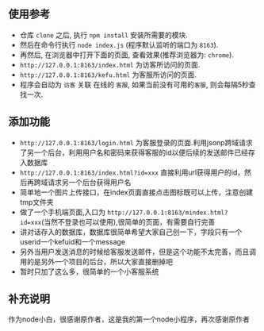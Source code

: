 ## 使用参考
* 仓库 `clone` 之后, 执行 `npm install` 安装所需要的模块.
* 然后在命令行执行 `node index.js` (程序默认监听的端口为 `8163`).
* 再然后, 在浏览器中打开下面的页面, 查看效果(推荐浏览器为: `chrome`).
* `http://127.0.0.1:8163/index.html` 为访客所访问的页面.
* `http://127.0.0.1:8163/kefu.html` 为客服所访问的页面.
* 程序会自动为 `访客` 关联 在线的 `客服`, 如果当前没有可用的`客服`, 则会每隔5秒查找一次.

## 添加功能
* `http://127.0.0.1:8163/login.html` 为客服登录的页面.利用jsonp跨域请求了另一个后台，利用用户名和密码来获得客服的id以便后续的发送邮件已经存入数据库
* `http://127.0.0.1:8163/index.html?id=xxx` 直接利用url获得用户的id，然后再跨域请求另一个后台获得用户名
* 简单地一个图片上传接口，在index页面直接点击图标既可以上传，注意创建tmp文件夹
* 做了一个手机端页面,入口为 `http://127.0.0.1:8163/mindex.html?id=xxx`(当然不登录也可以使用),很简单的页面，有需要自行完善
* 讲对话存入的数据库，数据库很简单希望大家自己创一下，字段只有一个userid一个kefuid和一个message
* 另外当用户发送消息的时候给客服发送邮件，但是这个功能不太完善，而且调用的是另外一个项目的后台，所以大家直接删掉吧
* 暂时只加了这么多，很简单的一个小客服系统


## 补充说明

作为node小白，很感谢原作者，这是我的第一个node小程序，再次感谢原作者
